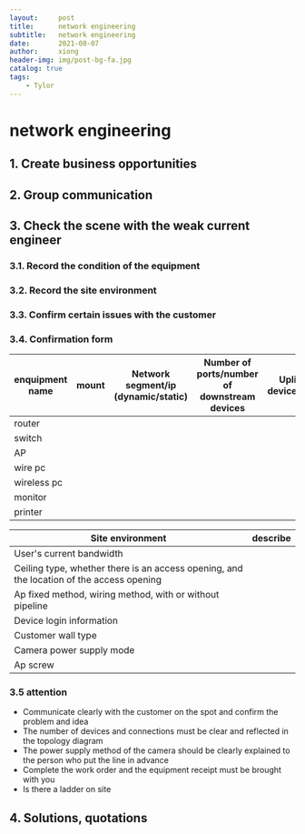 ```yaml
---
layout:     post
title:      network engineering
subtitle:   network engineering
date:       2021-08-07
author:     xiong
header-img: img/post-bg-fa.jpg
catalog: true
tags:
    - Tylor
---
```



# network engineering
## 1. Create business opportunities

## 2. Group communication

## 3. Check the scene with the weak current engineer

### 3.1. Record the condition of the equipment

### 3.2. Record the site environment

### 3.3. Confirm certain issues with the customer

### 3.4. Confirmation form

enquipment name|mount|Network segment/ip (dynamic/static)|Number of ports/number of downstream devices|Uplink device/port|Whether poe|100M/Gigabit|model
----------------------------------------|-----------------------------|---|-------------------------|-----------------------|-------------------------|---------|--------------|
router||||||||
switch||||||||
AP|||||||||
wire pc|||||||||
wireless pc|||||||||
monitor|||||||||
printer|||||||||

Site environment|describe
--------------|--------------------|
User's current bandwidth|                                                                                |
Ceiling type, whether there is an access opening, and the location of the access opening|                 |
Ap fixed method, wiring method, with or without pipeline|                                               |
Device login information|           |
Customer wall type|   |
Camera power supply mode| |
Ap screw||

### 3.5 attention 
+ Communicate clearly with the customer on the spot and confirm the problem and idea
+ The number of devices and connections must be clear and reflected in the topology diagram
+ The power supply method of the camera should be clearly explained to the person who put the line in advance
+ Complete the work order and the equipment receipt must be brought with you
+ Is there a ladder on site

## 4. Solutions, quotations

 
